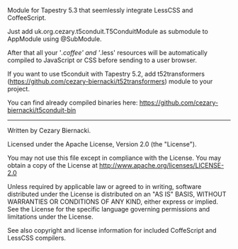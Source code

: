 Module for Tapestry 5.3 that seemlessly integrate LessCSS and CoffeeScript.

Just add uk.org.cezary.t5conduit.T5ConduitModule as submodule to AppModule using @SubModule.

After that all your '*.coffee' and '*.less' resources will be automatically compiled to 
JavaScript or CSS before sending to a user browser. 

If you want to use t5conduit with Tapestry 5.2, add t52transformers (https://github.com/cezary-biernacki/t52transformers) module to your project.

You can find already compiled binaries here:
    https://github.com/cezary-biernacki/t5conduit-bin

---
Written by Cezary Biernacki.

Licensed under the Apache License, Version 2.0 (the "License").

You may not use this file except in compliance with the License.
You may obtain a copy of the License at
  http://www.apache.org/licenses/LICENSE-2.0

Unless required by applicable law or agreed to in writing, software
distributed under the License is distributed on an "AS IS" BASIS,
WITHOUT WARRANTIES OR CONDITIONS OF ANY KIND, either express or implied.
See the License for the specific language governing permissions and
limitations under the License.

See also copyright and license information for included CoffeScript and LessCSS compilers.